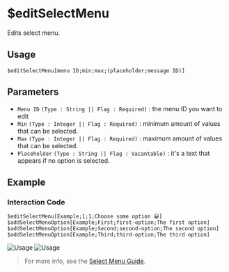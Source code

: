 # $editSelectMenu
Edits select menu.

## Usage
```
$editSelectMenu[menu ID;min;max;(placeholder;message ID)]
```

## Parameters 
- `Menu ID` `(Type : String || Flag : Required)` : the menu ID you want to edit
- `Min` `(Type : Integer || Flag : Required)` : minimum amount of values that can be selected.
- `Max` `(Type : Integer || Flag : Required)` : maximum amount of values that can be selected.
- `Placeholder` `(Type : String || Flag : Vacantable)` : it's a text that appears if no option is selected.

## Example
### Interaction Code
```
$editSelectMenu[Example;1;1;Choose some option 😀]
$addSelectMenuOption[Example;First;first-option;The first option]
$addSelectMenuOption[Example;Second;second-option;The second option]
$addSelectMenuOption[Example;Third;third-option;The third option]
```
![Usage](https://user-images.githubusercontent.com/70456337/194151805-879cca9b-e970-4e32-bd70-fb5f9010fd97.png)
![Usage](https://user-images.githubusercontent.com/70456337/194151852-70c8d754-e6cd-4269-982c-af03c6c3ba3c.png)

> For more info, see the [Select Menu Guide](../guides/selectmenu.md).